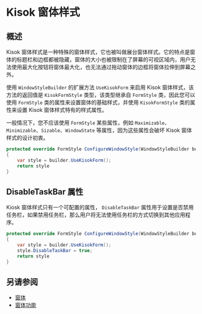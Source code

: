 # Kisok 窗体样式

## 概述

Kisok 窗体样式是一种特殊的窗体样式，它也被叫做展台窗体样式。它的特点是窗体的标题栏和边框都被隐藏，窗体的大小也被限制在了屏幕的可视区域内，用户无法使用最大化按钮将窗体最大化，也无法通过拖动窗体的边框将窗体拉伸到屏幕之外。

使用 `WindowStyleBuilder` 的扩展方法 `UseKisokForm` 来启用 Kisok 窗体样式，该方法的返回值是 `KisokFormStyle` 类型，该类型继承自 `FormStyle` 类，因此您可以使用 `FormStyle` 类的属性来设置窗体的基础样式，并使用 `KisokFormStyle` 类的属性来设置 Kisok 窗体样式特有的样式属性。

一般情况下，您不应该使用 `FormStyle` 某些属性，例如 `Maximizable`、`Minimizable`、`Sizable`、`WindowState` 等属性，因为这些属性会破坏 Kisok 窗体样式的设计初衷。

```csharp
protected override FormStyle ConfigureWindowStyle(WindowStyleBuilder builder)
{
    var style = builder.UseKisokForm();
    return style
}
```

## DisableTaskBar 属性

Kiosk 窗体样式只有一个可配置的属性， `DisableTaskBar` 属性用于设置是否禁用任务栏，如果禁用任务栏，那么用户将无法使用任务栏的方式切换到其他应用程序。

```csharp
protected override FormStyle ConfigureWindowStyle(WindowStyleBuilder builder)
{
    var style = builder.UseKisokForm();
    style.DisableTaskBar = true;
    return style
}
```

## 另请参阅

- [窗体](./概述.md)
- [窗体功能](./窗体功能.md)
